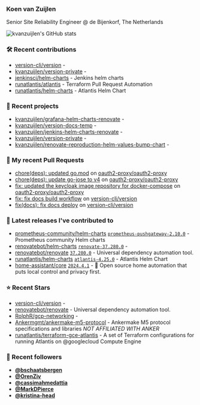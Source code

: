 ### Koen van Zuijlen

Senior Site Reliability Engineer @ de Bijenkorf, The Netherlands

![kvanzuijlen's GitHub stats](https://github-readme-stats.vercel.app/api?username=kvanzuijlen&show=reviews,discussions_started,discussions_answered,prs_merged,prs_merged_percentage&show_icons=true&theme=dark&cache_seconds=86400)

### 🛠️ Recent contributions

- [version-cli/version](https://github.com/version-cli/version) - 
- [kvanzuijlen/version-private](https://github.com/kvanzuijlen/version-private) - 
- [jenkinsci/helm-charts](https://github.com/jenkinsci/helm-charts) - Jenkins helm charts
- [runatlantis/atlantis](https://github.com/runatlantis/atlantis) - Terraform Pull Request Automation
- [runatlantis/helm-charts](https://github.com/runatlantis/helm-charts) - Atlantis Helm Chart

### 🌱 Recent projects

- [kvanzuijlen/grafana-helm-charts-renovate](https://github.com/kvanzuijlen/grafana-helm-charts-renovate) - 
- [kvanzuijlen/version-docs-temp](https://github.com/kvanzuijlen/version-docs-temp) - 
- [kvanzuijlen/jenkins-helm-charts-renovate](https://github.com/kvanzuijlen/jenkins-helm-charts-renovate) - 
- [kvanzuijlen/version-private](https://github.com/kvanzuijlen/version-private) - 
- [kvanzuijlen/renovate-reproduction-helm-values-bump-chart](https://github.com/kvanzuijlen/renovate-reproduction-helm-values-bump-chart) - 

### 🚧 My recent Pull Requests

- [chore(deps): updated go.mod](https://github.com/oauth2-proxy/oauth2-proxy/pull/2599) on [oauth2-proxy/oauth2-proxy](https://github.com/oauth2-proxy/oauth2-proxy)
- [chore(deps): update go-jose to v4](https://github.com/oauth2-proxy/oauth2-proxy/pull/2597) on [oauth2-proxy/oauth2-proxy](https://github.com/oauth2-proxy/oauth2-proxy)
- [fix: updated the keycloak image repository for docker-compose](https://github.com/oauth2-proxy/oauth2-proxy/pull/2596) on [oauth2-proxy/oauth2-proxy](https://github.com/oauth2-proxy/oauth2-proxy)
- [fix: fix docs build workflow](https://github.com/version-cli/version/pull/60) on [version-cli/version](https://github.com/version-cli/version)
- [fix(docs): fix docs deploy](https://github.com/version-cli/version/pull/59) on [version-cli/version](https://github.com/version-cli/version)

### 🚀 Latest releases I've contributed to

- [prometheus-community/helm-charts](https://github.com/prometheus-community/helm-charts) [`prometheus-pushgateway-2.10.0`](https://github.com/prometheus-community/helm-charts/releases/tag/prometheus-pushgateway-2.10.0) - Prometheus community Helm charts
- [renovatebot/helm-charts](https://github.com/renovatebot/helm-charts) [`renovate-37.280.0`](https://github.com/renovatebot/helm-charts/releases/tag/renovate-37.280.0) - 
- [renovatebot/renovate](https://github.com/renovatebot/renovate) [`37.280.0`](https://github.com/renovatebot/renovate/releases/tag/37.280.0) - Universal dependency automation tool.
- [runatlantis/helm-charts](https://github.com/runatlantis/helm-charts) [`atlantis-4.25.0`](https://github.com/runatlantis/helm-charts/releases/tag/atlantis-4.25.0) - Atlantis Helm Chart
- [home-assistant/core](https://github.com/home-assistant/core) [`2024.4.1`](https://github.com/home-assistant/core/releases/tag/2024.4.1) - :house_with_garden: Open source home automation that puts local control and privacy first.

### ⭐ Recent Stars

- [version-cli/version](https://github.com/version-cli/version) - 
- [renovatebot/renovate](https://github.com/renovatebot/renovate) - Universal dependency automation tool.
- [RolphR/gcp-networking](https://github.com/RolphR/gcp-networking) - 
- [Ankermgmt/ankermake-m5-protocol](https://github.com/Ankermgmt/ankermake-m5-protocol) - Ankermake M5 protocol specifications and libraries *NOT AFFILIATED WITH ANKER*
- [runatlantis/terraform-gce-atlantis](https://github.com/runatlantis/terraform-gce-atlantis) - A set of  Terraform configurations for running Atlantis on @googlecloud Compute Engine

### 👀 Recent followers

- [**@bschaatsbergen**](https://github.com/bschaatsbergen)
- [**@OrenZiv**](https://github.com/OrenZiv)
- [**@cassimahmedattia**](https://github.com/cassimahmedattia)
- [**@MarkDPierce**](https://github.com/MarkDPierce)
- [**@kristina-head**](https://github.com/kristina-head)
